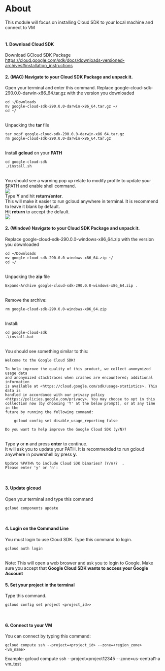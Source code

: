 # About

This module will focus on installing Cloud SDK to your local machine and connect to VM
<br><br>
                                   

#### 1. Download Cloud SDK
Download GCloud SDK Package https://cloud.google.com/sdk/docs/downloads-versioned-archives#installation_instructions
<br>

#### 2. (MAC) Navigate to your Cloud SDK Package and unpack it.
Open your terminal and enter this command. Replace google-cloud-sdk-290.0.0-darwin-x86_64.tar.gz with the version you downloaded
<br>
```
cd ~/Downloads
mv google-cloud-sdk-290.0.0-darwin-x86_64.tar.gz ~/
cd ~/
```
<br>
Unpacking the <b>tar</b> file
<br>

```
tar xopf google-cloud-sdk-290.0.0-darwin-x86_64.tar.gz
rm google-cloud-sdk-290.0.0-darwin-x86_64.tar.gz
```
<br>
Install <b>gcloud</b> on your <b>PATH</b>
<br>

```
cd google-cloud-sdk
./install.sh
```
<br>
You should see a warning pop up relate to modify profile to update your $PATH and enable shell command. 
<br>
<kbd>
<img src=/images/update_path.png />
</kbd>
<br>
Type <b>Y</b> and hit <b>return/enter</b>. 
<br>
This will make it easier to run gcloud anywhere in terminal. It is recommend to leave it blank by default.<br>
Hit <b>return</b> to accept the default.
<br>
<kbd>
<img src=/images/path_name.png />
</kbd>
<br>


#### 2. (Window) Navigate to your Cloud SDK Package and unpack it.
Replace google-cloud-sdk-290.0.0-windows-x86_64.zip with the version you downloaded
<br>

```
cd ~/Downloads
mv google-cloud-sdk-290.0.0-windows-x86_64.zip ~/
cd ~/
```
<br>
Unpacking the <b>zip</b> file
<br>

```
Expand-Archive google-cloud-sdk-290.0.0-windows-x86_64.zip .
```
<br>
Remove the archive:
<br>

```
rm google-cloud-sdk-290.0.0-windows-x86_64.zip
```
<br>
Install:

```
cd google-cloud-sdk
.\install.bat
```
<br>
You should see something similar to this:
<br>

```
Welcome to the Google Cloud SDK!

To help improve the quality of this product, we collect anonymized usage data
and anonymized stacktraces when crashes are encountered; additional information
is available at <https://cloud.google.com/sdk/usage-statistics>. This data is
handled in accordance with our privacy policy
<https://policies.google.com/privacy>. You may choose to opt in this
collection now (by choosing 'Y' at the below prompt), or at any time in the
future by running the following command:

    gcloud config set disable_usage_reporting false

Do you want to help improve the Google Cloud SDK (y/N)?
```
<br>
Type <b>y</b> or <b>n</b> and press <b>enter</b> to continue.
<br>
It will ask you to update your PATH. It is recommended to run gcloud anywhere in powershell by press <b>y</b>.
<br>

```
Update %PATH% to include Cloud SDK binaries? (Y/n)?  .
Please enter 'y' or 'n':
```

<br>

#### 3. Update glcoud
Open your terminal and type this command
<br>

```
gcloud components update
```
<br>

#### 4. Login on the Command Line
You must login to use Cloud SDK. Type this command to login.
<br>

```
gcloud auth login
```
<br>
Note: This will open a web broswer and ask you to login to Google. Make sure you accept that <b>Google Cloud SDK wants to access your Google Account</b>
<br>

#### 5. Set your project in the terminal
Type this command.
<br>

```
gcloud config set project <project_id>>
```
<br>

#### 6. Connect to your VM
You can connect by typing this command:
<br>

```
gcloud compute ssh --project=<project_id> --zone=<region_zone> <vm_name>
```
Example: gcloud compute ssh --project=project12345 --zone=us-central1-a vm_test
<br>